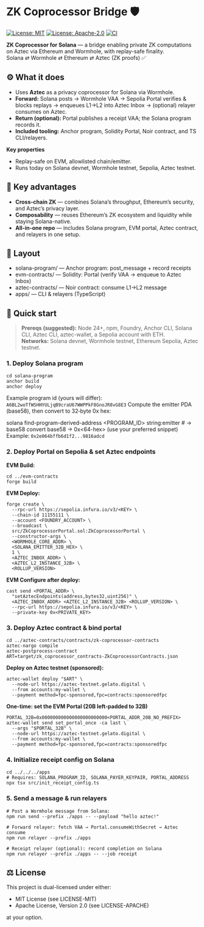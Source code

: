 # ZK Coprocessor Bridge 🛡️

[![License: MIT](https://img.shields.io/badge/License-MIT-yellow.svg)](LICENSE-MIT)
[![License: Apache-2.0](https://img.shields.io/badge/License-Apache%202.0-blue.svg)](LICENSE-APACHE)
[![CI](https://github.com/pqzk-labs/zk-coprocessor-bridge/actions/workflows/ci.yml/badge.svg)](https://github.com/pqzk-labs/zk-coprocessor-bridge/actions/workflows/ci.yml)

**ZK Coprocessor for Solana** — a bridge enabling private ZK computations on Aztec via Ethereum and Wormhole, with replay-safe finality.  
Solana ⇄ Wormhole ⇄ Ethereum ⇄ Aztec (ZK proofs) ✅

## ⚙️ What it does
- Uses **Aztec** as a privacy coprocessor for Solana via Wormhole.
- **Forward:** Solana posts → Wormhole VAA → Sepolia Portal verifies & blocks replays → enqueues L1→L2 into Aztec Inbox → (optional) relayer consumes on Aztec.
- **Return (optional):** Portal publishes a receipt VAA; the Solana program records it.
- **Included tooling:** Anchor program, Solidity Portal, Noir contract, and TS CLI/relayers.

**Key properties**
- Replay‑safe on EVM, allowlisted chain/emitter.
- Runs today on Solana devnet, Wormhole testnet, Sepolia, Aztec testnet.

## 🌟 Key advantages

- **Cross-chain ZK** — combines Solana’s throughput, Ethereum’s security, and Aztec’s privacy layer.
- **Composability** — reuses Ethereum’s ZK ecosystem and liquidity while staying Solana-native.
- **All-in-one repo** — includes Solana program, EVM portal, Aztec contract, and relayers in one setup.

## 📂 Layout
- solana-program/ — Anchor program: post_message + record receipts  
- evm-contracts/ — Solidity: Portal (verify VAA → enqueue to Aztec Inbox)  
- aztec-contracts/ — Noir contract: consume L1→L2 message  
- apps/ — CLI & relayers (TypeScript)  

## 🚀 Quick start
> **Prereqs (suggested):** Node 24+, npm, Foundry, Anchor CLI, Solana CLI, Aztec CLI, aztec-wallet, a Sepolia account with ETH.  
> **Networks:** Solana devnet, Wormhole testnet, Ethereum Sepolia, Aztec testnet.

### 1. Deploy Solana program
```
cd solana-program
anchor build
anchor deploy
```
Example program id (yours will differ): `A6BL2woTfWSHHYULjqB9craU67WWPPkF8GnoJR8vG8E3`
Compute the emitter PDA (base58), then convert to 32‑byte 0x hex:

solana find-program-derived-address <PROGRAM_ID> string:emitter   # -> base58
convert base58 -> 0x<64-hex> (use your preferred snippet)
Example: `0x2e064bffb6d1f2...9816adcd`

### 2. Deploy Portal on Sepolia & set Aztec endpoints
**EVM Build:**
```
cd ../evm-contracts
forge build
```

**EVM Deploy:**
```
forge create \
  --rpc-url https://sepolia.infura.io/v3/<KEY> \
  --chain-id 11155111 \
  --account <FOUNDRY_ACCOUNT> \
  --broadcast \
  src/ZkCoprocessorPortal.sol:ZkCoprocessorPortal \
  --constructor-args \
  <WORMHOLE_CORE_ADDR> \
  <SOLANA_EMITTER_32B_HEX> \
  1 \
  <AZTEC_INBOX_ADDR> \
  <AZTEC_L2_INSTANCE_32B> \
  <ROLLUP_VERSION>
```

**EVM Configure after deploy:**
```
cast send <PORTAL_ADDR> \
  "setAztecEndpoints(address,bytes32,uint256)" \
  <AZTEC_INBOX_ADDR> <AZTEC_L2_INSTANCE_32B> <ROLLUP_VERSION> \
  --rpc-url https://sepolia.infura.io/v3/<KEY> \
  --private-key 0x<PRIVATE_KEY>
```

### 3. Deploy Aztec contract & bind portal
```
cd ../aztec-contracts/contracts/zk-coprocessor-contracts
aztec-nargo compile
aztec-postprocess-contract
ART=target/zk_coprocessor_contracts-ZkCoprocessorContracts.json
```

**Deploy on Aztec testnet (sponsored):**
```
aztec-wallet deploy "$ART" \
  --node-url https://aztec-testnet.gelato.digital \
  --from accounts:my-wallet \
  --payment method=fpc-sponsored,fpc=contracts:sponsoredfpc
```

**One-time: set the EVM Portal (20B left-padded to 32B)**
```
PORTAL_32B=0x000000000000000000000000<PORTAL_ADDR_20B_NO_PREFIX>
aztec-wallet send set_portal_once -ca last \
  --args "$PORTAL_32B" \
  --node-url https://aztec-testnet.gelato.digital \
  --from accounts:my-wallet \
  --payment method=fpc-sponsored,fpc=contracts:sponsoredfpc
```

### 4. Initialize receipt config on Solana
```
cd ../../../apps
# Requires: SOLANA_PROGRAM_ID, SOLANA_PAYER_KEYPAIR, PORTAL_ADDRESS
npx tsx src/init_receipt_config.ts
```
### 5. Send a message & run relayers
```
# Post a Wormhole message from Solana:
npm run send --prefix ./apps -- --payload "hello aztec!"

# Forward relayer: fetch VAA → Portal.consumeWithSecret → Aztec consume
npm run relayer --prefix ./apps

# Receipt relayer (optional): record completion on Solana
npm run relayer --prefix ./apps -- --job receipt
```

## ⚖️ License
This project is dual-licensed under either:

- MIT License (see LICENSE-MIT)
- Apache License, Version 2.0 (see LICENSE-APACHE)

at your option.  
